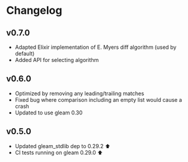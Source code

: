 # Changelog

## v0.7.0

- Adapted Elixir implementation of E. Myers diff algorithm (used by default)
- Added API for selecting algorithm

## v0.6.0

- Optimized by removing any leading/trailing matches
- Fixed bug where comparison including an empty list would cause a crash
- Updated to use gleam 0.30

## v0.5.0

- Updated gleam_stdlib dep to 0.29.2 ⬆️
- CI tests running on gleam 0.29.0 ⬆️
